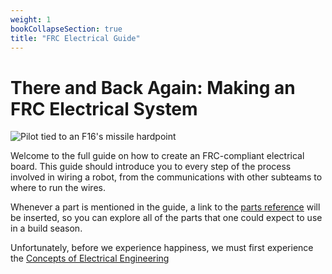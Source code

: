 ```yaml
---
weight: 1
bookCollapseSection: true
title: "FRC Electrical Guide"
---
```


# There and Back Again: Making an FRC Electrical System

![Pilot tied to an F16's missile hardpoint](/electrical-book/aaq.jpg)

Welcome to the full guide on how to create an FRC-compliant electrical board. This guide should introduce you to every step of the process involved in wiring a 
robot, from the communications with other subteams to where to run the wires.

Whenever a part is mentioned in the guide, a link to the [parts reference](/docs/reference)
will be inserted, so you can explore all of the parts that one could expect to use in a build season.


Unfortunately, before we experience happiness, we must first experience the [Concepts of Electrical Engineering](electricity)

